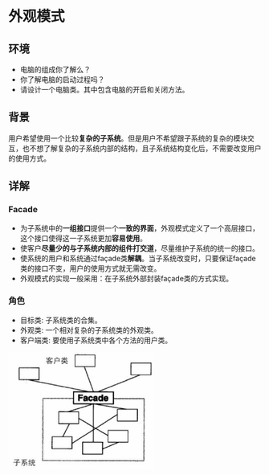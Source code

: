 # 外观模式

## 环境

- 电脑的组成你了解么？
- 你了解电脑的启动过程吗？
- 请设计一个电脑类。其中包含电脑的开启和关闭方法。

## 背景

用户希望使用一个比较**复杂的子系统**。但是用户不希望跟子系统的复杂的模块交互，也不想了解复杂的子系统内部的结构，且子系统结构变化后，不需要改变用户的使用方式。

## 详解

### Facade

- 为子系统中的**一组接口**提供一个**一致的界面**，外观模式定义了一个高层接口，这个接口使得这一子系统更加**容易使用**。
- 使客户**尽量少的与子系统内部的组件打交道**，尽量维护子系统的统一的接口。
- 使系统的用户和系统通过façade类**解耦**。当子系统改变时，只要保证façade类的接口不变，用户的使用方式就无需改变。
- 外观模式的实现一般采用：在子系统外部封装façade类的方式实现。

### 角色

- 目标类:  子系统类的合集。
- 外观类:  一个相对复杂的子系统类的外观类。
- 客户端类:  要使用子系统类中各个方法的用户类。

![facaderole](../images/facade/facaderole.png)